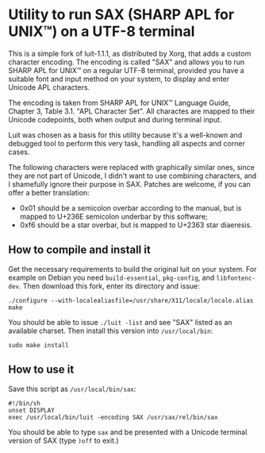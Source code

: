 Utility to run SAX (SHARP APL for UNIX™) on a UTF-8 terminal
=======================================

This is a simple fork of luit-1.1.1, as distributed by Xorg, that adds a custom character encoding. The encoding is called "SAX" and allows you to run SHARP APL for UNIX™ on a regular UTF-8 terminal, provided you have a suitable font and input method on your system, to display and enter Unicode APL characters.

The encoding is taken from SHARP APL for UNIX™ Language Guide, Chapter 3, Table 3.1. "APL Character Set". All charactes are mapped to their Unicode codepoints, both when output and during terminal input.

Luit was chosen as a basis for this utility because it's a well-known and debugged tool to perform this very task, handling all aspects and corner cases.

The following characters were replaced with graphically similar ones, since they are not part of Unicode, I didn't want to use combining characters, and I shamefully ignore their purpose in SAX. Patches are welcome, if you can offer a better translation:
- 0x01 should be a semicolon overbar according to the manual, but is mapped to U+236E semicolon underbar by this software;
- 0xf6 should be a star overbar, but is mapped to U+2363 star diaeresis.

How to compile and install it
--------------------------------

Get the necessary requirements to build the original luit on your system. For example on Debian you need `build-essential`, `pkg-config`, and `libfontenc-dev`. Then download this fork, enter its directory and issue:

	./configure --with-localealiasfile=/usr/share/X11/locale/locale.alias
	make

You should be able to issue `./luit -list` and see "SAX" listed as an available charset. Then install this version into `/usr/local/bin`:

	sudo make install

How to use it
---------------

Save this script as `/usr/local/bin/sax`:

	#!/bin/sh
	unset DISPLAY
	exec /usr/local/bin/luit -encoding SAX /usr/sax/rel/bin/sax

You should be able to type `sax` and be presented with a Unicode terminal version of SAX (type `)off` to exit.)
